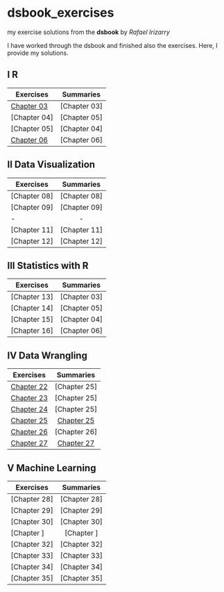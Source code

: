 # dsbook_exercises
my exercise solutions from the **dsbook** by *Rafael Irizarry*

I have worked through the dsbook and finished also the exercises. Here, I provide my solutions.

I R
------

 Exercises  |    Summaries  |
----------|:-------------:|
 [Chapter 03](ex_03_r_basics.html) |  [Chapter 03] |
 [Chapter 04] |  [Chapter 05] |
 [Chapter 05] |  [Chapter 04] |
 [Chapter 06](ex_06_importing_data.html) |  [Chapter 06] |

II Data Visualization
------

 Exercises  |    Summaries  |
----------|:-------------:|
 [Chapter 08] |  [Chapter 08] |
 [Chapter 09] |  [Chapter 09] |
 - |  - |
 [Chapter 11] |  [Chapter 11] |
 [Chapter 12] |  [Chapter 12] |

III Statistics with R
------

 Exercises  |    Summaries  |
----------|:-------------:|
 [Chapter 13] |  [Chapter 03] |
 [Chapter 14] |  [Chapter 05] |
 [Chapter 15] |  [Chapter 04] |
 [Chapter 16] |  [Chapter 06] |

IV Data Wrangling
------

 Exercises  |    Summaries  |
----------|:-------------:|
 [Chapter 22](ex_22_reshaping_data.html) |  [Chapter 25] |
 [Chapter 23](ex_23_joining_tables.html) |  [Chapter 25] |
 [Chapter 24](ex_24_web_scraping.html) |  [Chapter 25] |
 [Chapter 25](ex_25_string_processing.html) |  [Chapter 25](su_25_string_processing.html) |
 [Chapter 26](ex_26_parsing_dates_and_times.html) | [Chapter 26]  |
 [Chapter 27](ex_27_text_mining.html) | [Chapter 27](su_27_text_mining.html) |

V Machine Learning
------

 Exercises  |    Summaries  |
----------|:-------------:|
 [Chapter 28] | [Chapter 28] |
 [Chapter 29] | [Chapter 29] |
 [Chapter 30] | [Chapter 30] |
 [Chapter ] | [Chapter ] |
 [Chapter 32] | [Chapter 32] |
 [Chapter 33] | [Chapter 33] |
 [Chapter 34] | [Chapter 34] |
 [Chapter 35] | [Chapter 35] |


